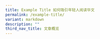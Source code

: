 ```yaml
---
title: Example Title 如何吸引年轻人阅读华文
permalink: /example-title/
variant: markdown
description: ""
third_nav_title: 文章概览
---
```

